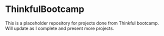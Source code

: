 # ThinkfulBootcamp

This is a placeholder repository for projects done from Thinkful bootcamp. Will update as I complete and present more projects.
